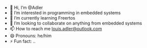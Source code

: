- 👋 Hi, I’m @Adler
- 👀 I’m interested in programming in embedded systems
- 🌱 I’m currently learning  Freertos
- 💞️ I’m looking to collaborate on  anything from embedded systems
- 📫 How to reach me louis.adler@outlook.com
- 😄 Pronouns: he/him
- ⚡ Fun fact: ..

<!---
Adlerlouis/Adlerlouis is a ✨ special ✨ repository because its `README.md` (this file) appears on your GitHub profile.
You can click the Preview link to take a look at your changes.
--->
